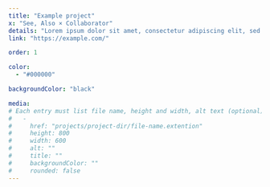 ```yaml
---
title: "Example project"
x: "See, Also × Collaborator"
details: "Lorem ipsum dolor sit amet, consectetur adipiscing elit, sed do eiusmod tempor incididunt ut labore et dolore magna aliqua."
link: "https://example.com/"

order: 1

color: 
  - "#000000"

backgroundColor: "black"

media: 
# Each entry must list file name, height and width, alt text (optional)
#   -
#     href: "projects/project-dir/file-name.extention"
#     height: 800
#     width: 600
#     alt: ""
#     title: ""
#     backgroundColor: ""
#     rounded: false
---
```

